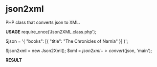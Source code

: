 # json2xml
PHP class that converts json to XML.

**USAGE**
require_once('Json2XML.class.php');

$json = '{ "books": [{ "title": "The Chronicles of Narnia" }] }';

$json2xml = new Json2Xml();
$xml = $json2xml->convert($json, 'main');

**RESULT**
<main>
	<books>
		<title>The Chronicles of Narnia</title>
	</books>
</main>
